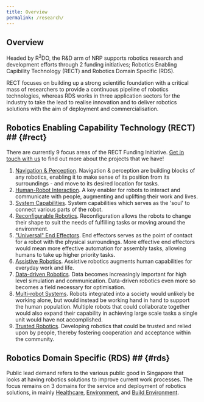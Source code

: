 ```yaml
---
title: Overview
permalink: /research/
---
```

## Overview  
Headed by R<sup>2</sup>DO, the R&D arm of NRP supports robotics research and development efforts through 2 funding initiatives; Robotics Enabling Capibility Technology (RECT) and Robotics Domain Specific (RDS).

RECT focuses on building up a strong scientific foundation with a critical mass of researchers to provide a continuous pipeline of robotics technologies, whereas RDS works in three application sectors for the industry to take the lead to realise innovation and to deliver robotics solutions with the aim of deployment and commercialisation.
  
## Robotics Enabling Capability Technology (RECT) ## {#rect}
There are currently 9 focus areas of the RECT Funding Initiative. [Get in touch with us](/contact-us/) to find out more about the projects that we have!

1. [Navigation & Perception](/research/nav-per/).
Navigation & perception are building blocks of any robotics, enabling it to make sense of its position from its surroundings - and move to its desired location for tasks.
2. [Human-Robot Interaction](/research/hri/).
A key enabler for robots to interact and communicate with people, augmenting and uplifting their work and lives.
3. [System Capabilities](/research/syscap/).
System capabilities which serves as the 'soul' to connect various parts of the robot.
4. [Reconfigurable Robotics](/research/rec/).
Reconfiguration allows the robots to change their shape to suit the needs of fulfilling tasks or moving around the environment.
5. ["Universal" End Effectors](/research/uni-end/).
End effectors serves as the point of contact for a robot with the physical surroundings. More effective end effectors would mean more effective automation for assembly tasks, allowing humans to take up higher priority tasks.
6. [Assistive Robotics](/research/assistive/).
Assistive robotics augments human capabilities for everyday work and life.
7. [Data-driven Robotics](/research/ddr/).
Data becomes increasingly important for high level simulation and communication. Data-driven robotics even more so becomes a field necessary for optimisation.
8. [Multi-robot Systems](/research/mrs/).
Robots integrated into a society would unlikely be working alone, but would instead be working hand in hand to support the human population. Multiple robots that could collaborate together would also expand their capability in achieving large scale tasks a single unit would have not accomplished.
9. [Trusted Robotics](/research/trusted/).
Developing robotics that could be trusted and relied upon by people, thereby fostering cooperation and acceptance within the community.

## Robotics Domain Specific (RDS) ## {#rds}
Public lead demand refers to the various public good in Singapore that looks at having robotics solutions to improve current work processes. The focus remains on 3 domains for the service and deployment of robotics solutions, in mainly [Healthcare](/research/healthcare/), [Environment](/research/environment/), and [Build Environment](/research/built-environment/).